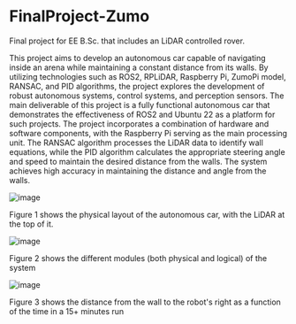 # FinalProject-Zumo
Final project for EE B.Sc. that includes an LiDAR controlled rover.

This project aims to develop an autonomous car capable of navigating inside an arena while maintaining a constant distance from its walls. By utilizing technologies such as ROS2, RPLiDAR, Raspberry Pi, ZumoPi model, RANSAC, and PID algorithms, the project explores the development of robust autonomous systems, control systems, and perception sensors. The main deliverable of this project is a fully functional autonomous car that demonstrates the effectiveness of ROS2 and Ubuntu 22 as a platform for such projects. The project incorporates a combination of hardware and software components, with the Raspberry Pi serving as the main processing unit. The RANSAC algorithm processes the LiDAR data to identify wall equations, while the PID algorithm calculates the appropriate steering angle and speed to maintain the desired distance from the walls. The system achieves high accuracy in maintaining the distance and angle from the walls. 


![image](https://github.com/liavr6/FinalProject-Zumo/assets/56167356/1184ef9d-3194-4e98-9c5f-3c28954a8271)


Figure 1 shows the physical layout of the autonomous car, with the LiDAR at the top of it.

![image](https://github.com/liavr6/FinalProject-Zumo/assets/56167356/588d3504-d8cb-4489-bad2-acb2bd8793ff)

Figure 2 shows the different modules (both physical and logical) of the system

![image](https://github.com/liavr6/FinalProject-Zumo/assets/56167356/666aecde-4f2c-4eae-8ec7-d966a35484c9)

Figure 3 shows the distance from the wall to the robot's right as a function of the time in a 15+ minutes run
